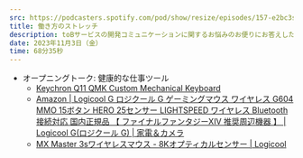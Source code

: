 ```yaml
---
src: https://podcasters.spotify.com/pod/show/resize/episodes/157-e2bc3s2
title: 働き方のストレッチ
description: toBサービスの開発コミュニケーションに関するお悩みのお便りにお答えしたり、今考えるキャリアや今後の働き方や仕事におけるやりたいこととやるべきことのバランスなど雑談的に話しました。
date: 2023年11月3日（金）
time: 68分35秒
---
```


- オープニングトーク: 健康的な仕事ツール
  - [Keychron Q11 QMK Custom Mechanical Keyboard](https://www.keychron.com/products/keychron-q11-qmk-custom-mechanical-keyboard)
  - [Amazon | Logicool G ロジクール G ゲーミングマウス ワイヤレス G604 MMO 15ボタン HERO 25センサー LIGHTSPEED ワイヤレス Bluetooth 接続対応 国内正規品 【 ファイナルファンタジーXIV 推奨周辺機器 】 | Logicool G(ロジクール G) | 家電＆カメラ](https://www.amazon.co.jp/dp/B07YWX4MHR)
  - [MX Master 3sワイヤレスマウス - 8Kオプティカルセンサー | Logicool](https://www.logicool.co.jp/ja-jp/products/mice/mx-master-3s.910-006567.html)
